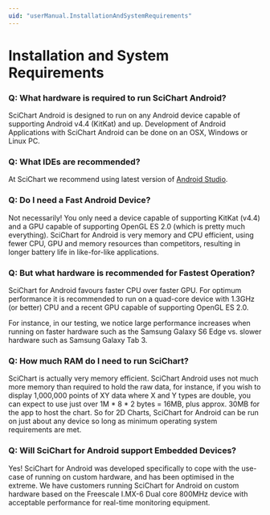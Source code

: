 ```yaml
---
uid: "userManual.InstallationAndSystemRequirements"
---
```


# Installation and System Requirements

### Q: What hardware is required to run SciChart Android?
SciChart Android is designed to run on any Android device capable of supporting Android v4.4 (KitKat) and up. Development of Android Applications with SciChart Android can be done on an OSX, Windows or Linux PC.

### Q: What IDEs are recommended?
At SciChart we recommend using latest version of [Android Studio](https://developer.android.com/studio/index.html).

### Q: Do I need a Fast Android Device?
Not necessarily! You only need a device capable of supporting KitKat (v4.4) and a GPU capable of supporting OpenGL ES 2.0 (which is pretty much everything). SciChart for Android is very memory and CPU efficient, using fewer CPU, GPU and memory resources than competitors, resulting in longer battery life in like-for-like applications.

### Q: But what hardware is recommended for Fastest Operation?
SciChart for Android favours faster CPU over faster GPU. For optimum performance it is recommended to run on a quad-core device with 1.3GHz (or better) CPU and a recent GPU capable of supporting OpenGL ES 2.0.

For instance, in our testing, we notice large performance increases when running on faster hardware such as the Samsung Galaxy S6 Edge vs. slower hardware such as Samsung Galaxy Tab 3.

### Q: How much RAM do I need to run SciChart?
SciChart is actually very memory efficient. SciChart Android uses not much more memory than required to hold the raw data, for instance, if you wish to display 1,000,000 points of XY data where X and Y types are double, you can expect to use just over 1M * 8 * 2 bytes = 16MB, plus approx. 30MB for the app to host the chart. So for 2D Charts, SciChart for Android can be run on just about any device so long as minimum operating system requirements are met.

### Q: Will SciChart for Android support Embedded Devices?
Yes! SciChart for Android was developed specifically to cope with the use-case of running on custom hardware, and has been optimised in the extreme. We have customers running SciChart for Android on custom hardware based on the Freescale I.MX-6 Dual core 800MHz device with acceptable performance for real-time monitoring equipment.
